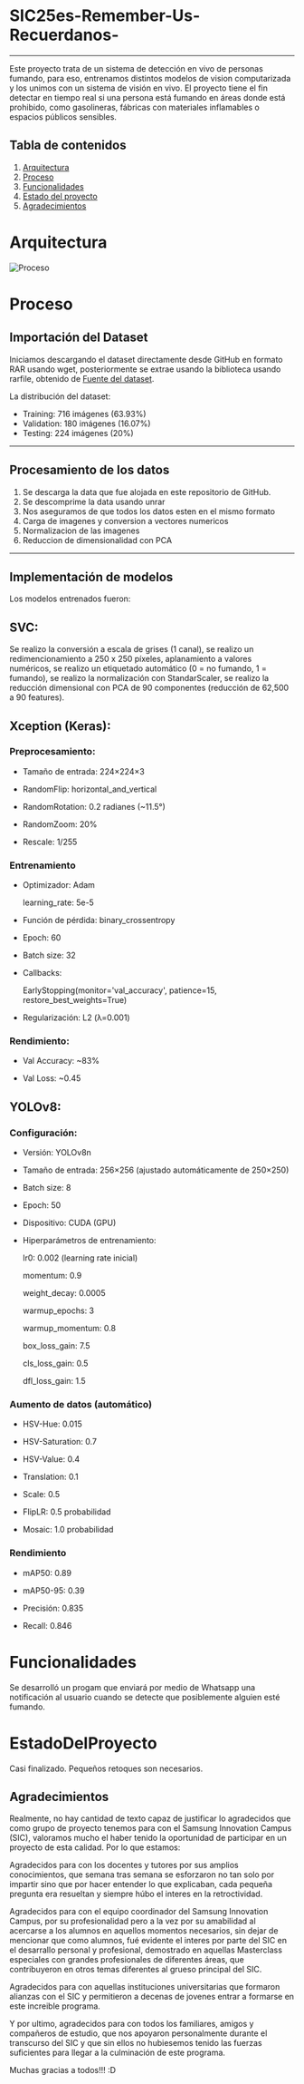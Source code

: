 # SIC25es-Remember-Us-Recuerdanos-
---
Este proyecto trata de un sistema de detección en vivo de personas fumando, para eso, entrenamos distintos modelos de vision computarizada y los unimos con un sistema de visión en vivo.
 El proyecto tiene el fin detectar en tiempo real si una persona está fumando en áreas donde está prohibido, como gasolineras, fábricas con materiales inflamables o espacios públicos sensibles.

## Tabla de contenidos

1. [Arquitectura](#Arquitectura)
2. [Proceso](#Proceso)
3. [Funcionalidades](#Funcionalidades)
4. [Estado del proyecto](#EstadoDelProyecto)
5. [Agradecimientos](#Agradecimientos)


# Arquitectura

![Proceso](recursos/diagrama.png)

# Proceso

## Importación del Dataset

Iniciamos descargando el dataset directamente desde GitHub en formato RAR usando wget, posteriormente se extrae usando la biblioteca usando rarfile, obtenido de [Fuente del dataset](https://www.kaggle.com/datasets/sujaykapadnis/smoking).

La distribución del dataset:

- Training: 716 imágenes (63.93%)
- Validation: 180 imágenes (16.07%)
- Testing: 224 imágenes (20%)
---

## Procesamiento de los datos

1. Se descarga la data que fue alojada en este repositorio de GitHub.
2.  Se descomprime la data usando unrar
3.  Nos aseguramos de que todos los datos esten en el mismo formato
4.  Carga de imagenes y conversion a vectores numericos
5.  Normalizacion de las imagenes
6.  Reduccion de dimensionalidad con PCA 
---
## Implementación de modelos

Los modelos entrenados fueron:

## SVC:
Se realizo la conversión a escala de grises (1 canal), se realizo un redimencionamiento a 250 x 250 píxeles, aplanamiento a valores numéricos, se realizo un etiquetado automático (0 = no fumando, 1 = fumando), se realizo la normalización con StandarScaler, se realizo la reducción dimensional con PCA de 90 componentes (reducción de 62,500 a 90 features).

## Xception (Keras):

### Preprocesamiento:

- Tamaño de entrada: 224×224×3

- RandomFlip: horizontal_and_vertical

- RandomRotation: 0.2 radianes (~11.5°)

- RandomZoom: 20%

- Rescale: 1/255

### Entrenamiento

- Optimizador: Adam

    learning_rate: 5e-5

- Función de pérdida: binary_crossentropy

- Epoch: 60

- Batch size: 32

- Callbacks:

    EarlyStopping(monitor='val_accuracy', patience=15, restore_best_weights=True)

- Regularización: L2 (λ=0.001)

### Rendimiento:

- Val Accuracy: ~83%

- Val Loss: ~0.45

## YOLOv8:

### Configuración:

- Versión: YOLOv8n

- Tamaño de entrada: 256×256 (ajustado automáticamente de 250×250)

- Batch size: 8

- Epoch: 50

- Dispositivo: CUDA (GPU)

- Hiperparámetros de entrenamiento:

    lr0: 0.002 (learning rate inicial)

    momentum: 0.9

    weight_decay: 0.0005

    warmup_epochs: 3

    warmup_momentum: 0.8

    box_loss_gain: 7.5

    cls_loss_gain: 0.5

    dfl_loss_gain: 1.5

### Aumento de datos (automático)

- HSV-Hue: 0.015

- HSV-Saturation: 0.7

- HSV-Value: 0.4

- Translation: 0.1

- Scale: 0.5

- FlipLR: 0.5 probabilidad

- Mosaic: 1.0 probabilidad

### Rendimiento

- mAP50: 0.89

- mAP50-95: 0.39

- Precisión: 0.835

- Recall: 0.846

# Funcionalidades

Se desarrolló un progam que enviará por medio de Whatsapp una notificación al usuario cuando se detecte que posiblemente alguien esté fumando.


# EstadoDelProyecto

Casi finalizado. Pequeños retoques son necesarios.

## Agradecimientos

Realmente, no hay cantidad de texto capaz de justificar lo agradecidos que como grupo de proyecto tenemos para con el Samsung Innovation Campus (SIC), valoramos mucho el haber tenido la oportunidad de participar en un proyecto de esta calidad. Por lo que estamos:

Agradecidos para con los docentes y tutores por sus amplios conocimientos, que semana tras semana se esforzaron no tan solo por impartir sino que por hacer entender lo que explicaban, cada pequeña pregunta era resueltan y siempre húbo el interes en la retroctividad. 

Agradecidos para con el equipo coordinador del Samsung Innovation Campus, por su profesionalidad pero a la vez por su amabilidad al acercarse a los alumnos en aquellos momentos necesarios, sin dejar de mencionar que como alumnos, fué evidente el interes por parte del SIC en el desarrallo personal y profesional, demostrado en aquellas Masterclass especiales con grandes profesionales de diferentes áreas, que contribuyeron en otros temas diferentes al grueso principal del SIC.

Agradecidos para con aquellas instituciones universitarias que formaron alianzas con el SIC y permitieron a decenas de jovenes entrar a formarse en este increible programa.

Y por ultimo, agradecidos para con todos los familiares, amigos y compañeros de estudio, que nos apoyaron personalmente durante el transcurso del SIC y que sin ellos no hubiesemos tenido las fuerzas suficientes para llegar a la culminación de este programa.

Muchas gracias a todos!!! :D
